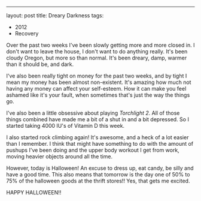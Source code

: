 ---

layout: post
title: Dreary Darkness
tags: 
 - 2012
 - Recovery

Over the past two weeks I've been slowly getting more and more closed in.  I don't want to leave the house, I don't want to do anything really.  It's been cloudy Oregon, but more so than normal.  It's been dreary, damp, warmer than it should be, and dark.

I've also been really tight on money for the past two weeks, and by tight I mean my money has been almost non-existent.  It's amazing how much not having any money can affect your self-esteem.  How it can make you feel ashamed like it's your fault, when sometimes that's just the way the things go.  

I've also been a little obsessive about playing *Torchlight 2*.  All of those things combined have made me a bit of a shut in and a bit depressed.  So I started taking 4000 IU's of Vitamin D this week.

I also started rock climbing again!  It's awesome, and a heck of a lot easier than I remember.  I think that might have something to do with the amount of pushups I've been doing and the upper body workout I get from work, moving heavier objects around all the time.     

However, today is Halloween!  An excuse to dress up, eat candy, be silly and have a good time.  This also means that tomorrow is the day one of 50% to 75% of the halloween goods at the thrift stores!!  Yes, that gets me excited. 

HAPPY HALLOWEEN!!